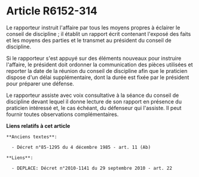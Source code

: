 # Article R6152-314

Le rapporteur instruit l'affaire par tous les moyens propres à éclairer le conseil de discipline ; il établit un rapport
écrit contenant l'exposé des faits et les moyens des parties et le transmet au président du conseil de discipline.

Si le rapporteur s'est appuyé sur des éléments nouveaux pour instruire l'affaire, le président doit ordonner la communication
des pièces utilisées et reporter la date de la réunion du conseil de discipline afin que le praticien dispose d'un délai
supplémentaire, dont la durée est fixée par le président pour préparer une défense.

Le rapporteur assiste avec voix consultative à la séance du conseil de discipline devant lequel il donne lecture de son
rapport en présence du praticien intéressé et, le cas échéant, du défenseur qui l'assiste. Il peut fournir toutes
observations complémentaires.

**Liens relatifs à cet article**

	**Anciens textes**:

	  - Décret n°85-1295 du 4 décembre 1985 - art. 11 (Ab)

	**Liens**:

	  - DEPLACE: Décret n°2010-1141 du 29 septembre 2010 - art. 22
